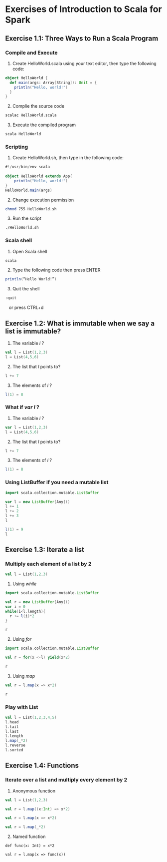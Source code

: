 # Exercises of Introduction to Scala for Spark

## Exercise 1.1: Three Ways to Run a Scala Program

### Compile and Execute
1. Create HelloWorld.scala using your text editor, then type the following code:

```scala
object HelloWorld {
  def main(args: Array[String]): Unit = {
    println("Hello, world!")
  }
}
```
2. Complie the source code
```bash
scalac HelloWorld.scala
```

3. Execute the compiled program
```bash
scala HelloWorld
```

### Scripting

1. Create HelloWorld.sh, then type in the following code:

```scala
#!/usr/bin/env scala
 
object HelloWorld extends App{
    println("Hello, world!")
}
HelloWorld.main(args)
```

2. Change execution permission
```bash
chmod 755 HelloWorld.sh
```

3. Run the script
```bash
./HelloWorld.sh
```

### Scala shell

1. Open Scala shell
```bash
scala
```

2. Type the following code then press ENTER
```scala
println(“Hello World!”)
```

3. Quit the shell
```scala
:quit
```
&nbsp;&nbsp;&nbsp;or press CTRL+d

## Exercise 1.2: What is immutable when we say a list is immutable?
1. The variable *l* ?

```scala
val l = List(1,2,3)
l = List(4,5,6)
```

2. The list that *l* points to?

```scala
l += 7
```

3. The elements of *l* ?

```scala
l(1) = 8
```

### What if *var l* ?
1. The variable *l* ?

```scala
var l = List(1,2,3)
l = List(4,5,6)
```

2. The list that *l* points to?

```scala
l += 7
```

3. The elements of *l* ?

```scala
l(1) = 8
```

### Using ListBuffer if you need a mutable list

```scala
import scala.collection.mutable.ListBuffer

var l = new ListBuffer[Any]()
l += 1
l += 2
l += 3
l

l(1) = 9
l
```

## Exercise 1.3: Iterate a list
### Multiply each element of a list by 2
```scala
val l = List(1,2,3)
```

1. Using *while* 
```scala
import scala.collection.mutable.ListBuffer

val r = new ListBuffer[Any]()
var i = 0
while(i<l.length){
  r += l(i)*2
}

r
```

2. Using *for*
```scala
import scala.collection.mutable.ListBuffer

val r = for(x <-l) yield(x*2)

r
```

3. Using *map*
```scala
val r = l.map(x => x*2)

r
```
### Play with List
```scala
val l = List(1,2,3,4,5)
l.head
l.tail
l.last
l.length
l.map(_*2)
l.reverse
l.sorted
```

## Exercise 1.4: Functions
### Iterate over a list and multiply every element by 2
1. Anonymous function
```scala
val l = List(1,2,3)

val r = l.map((x:Int) => x*2)

val r = l.map(x => x*2)

val r = l.map(_*2)
```

2. Named function
```
def func(x: Int) = x*2

val r = l.map(x => func(x))
```